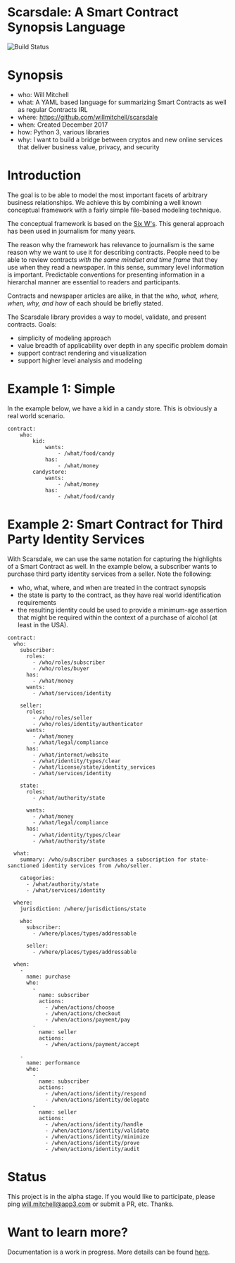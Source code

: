 # Scarsdale: A Smart Contract Synopsis Language

![Build Status](https://travis-ci.org/willmitchell/scarsdale.svg?branch=master "Build Status")

# Synopsis

- who: Will Mitchell
- what: A YAML based language for summarizing Smart Contracts as well as regular Contracts IRL
- where: https://github.com/willmitchell/scarsdale
- when: Created December 2017 
- how: Python 3, various libraries
- why: I want to build a bridge between cryptos and new online services that deliver business value, privacy, and security

# Introduction

The goal is to be able to model the most important facets of arbitrary business relationships.  We achieve this by combining a well known conceptual framework with a fairly simple file-based modeling technique.

The conceptual framework is based on the [Six W's](https://en.wikipedia.org/wiki/Five_Ws).  This general approach has been used in journalism for many years.

The reason why the framework has relevance to journalism is the same reason why we want to use it for describing contracts.  People need to be able to review contracts *with the same mindset and time frame* that they use when they read a newspaper.  In this sense, summary level information is important.  Predictable conventions for presenting information in a hierarchal manner are essential to readers and participants.

Contracts and newspaper articles are alike, in that the *who, what, where, when, why, and how* of each should be briefly stated.

The Scarsdale library provides a way to model, validate, and present contracts.  Goals:

- simplicity of modeling approach
- value breadth of applicability over depth in any specific problem domain
- support contract rendering and visualization
- support higher level analysis and modeling

# Example 1: Simple

In the example below, we have a kid in a candy store.  This is obviously a real world scenario.

```
contract:
    who:
        kid:
            wants:
                - /what/food/candy
            has:
                - /what/money
        candystore:
            wants:
                - /what/money
            has:
                - /what/food/candy
```

# Example 2: Smart Contract for Third Party Identity Services

With Scarsdale, we can use the same notation for capturing the highlights of a Smart Contract as well.  In the example below, a subscriber wants to purchase third party identity services from a seller.  Note the following:

- who, what, where, and when are treated in the contract synopsis
- the state is party to the contract, as they have real world identification requirements
- the resulting identity could be used to provide a minimum-age assertion that might be required within the context of a purchase of alcohol (at least in the USA).

```
contract:
  who:
    subscriber:
      roles:
        - /who/roles/subscriber
        - /who/roles/buyer
      has:
        - /what/money
      wants:
        - /what/services/identity

    seller:
      roles:
        - /who/roles/seller
        - /who/roles/identity/authenticator
      wants:
        - /what/money
        - /what/legal/compliance
      has:
        - /what/internet/website
        - /what/identity/types/clear
        - /what/license/state/identity_services
        - /what/services/identity

    state:
      roles:
        - /what/authority/state

      wants:
        - /what/money
        - /what/legal/compliance
      has:
        - /what/identity/types/clear
        - /what/authority/state

  what:
    summary: /who/subscriber purchases a subscription for state-sanctioned identity services from /who/seller.

    categories:
      - /what/authority/state
      - /what/services/identity

  where:
    jurisdiction: /where/jurisdictions/state

    who:
      subscriber:
        - /where/places/types/addressable

      seller:
        - /where/places/types/addressable

  when:
    -
      name: purchase
      who:
        -
          name: subscriber
          actions:
            - /when/actions/choose
            - /when/actions/checkout
            - /when/actions/payment/pay
        -
          name: seller
          actions:
            - /when/actions/payment/accept

    -
      name: performance
      who:
        -
          name: subscriber
          actions:
            - /when/actions/identity/respond
            - /when/actions/identity/delegate
        -
          name: seller
          actions:
            - /when/actions/identity/handle
            - /when/actions/identity/validate
            - /when/actions/identity/minimize
            - /when/actions/identity/prove
            - /when/actions/identity/audit

```

# Status

This project is in the alpha stage.  If you would like to participate, please ping will.mitchell@app3.com or submit a PR, etc.  Thanks.

# Want to learn more?

Documentation is a work in progress.  More details can be found [here](https://github.com/willmitchell/scarsdale/blob/master/docs/index.md).

